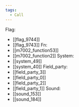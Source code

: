 ```yaml
---
tags:
  - Call
---
```

Flag:
- [[flag_9744]]
- [[flag_9743]]
Fn:
- [[m7002_function53]]
- [[m7002_function2]]
System:
- [[system_49]]
- [[system_40]]
Field_party:
- [[field_party_3]]
- [[field_party_0]]
- [[field_party_2]]
- [[field_party_1]]
Sound:
- [[sound_153]]
- [[sound_184]]
